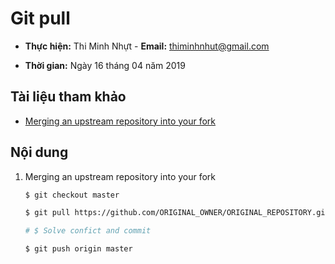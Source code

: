 # Git pull

- **Thực hiện:** Thi Minh Nhựt - **Email:** thiminhnhut@gmail.com

- **Thời gian:** Ngày 16 tháng 04 năm 2019

## Tài liệu tham khảo

- [Merging an upstream repository into your fork](https://help.github.com/en/articles/merging-an-upstream-repository-into-your-fork)

## Nội dung

1. Merging an upstream repository into your fork

   ```bash
   $ git checkout master

   $ git pull https://github.com/ORIGINAL_OWNER/ORIGINAL_REPOSITORY.git BRANCH_NAME

   # $ Solve confict and commit

   $ git push origin master
   ```
